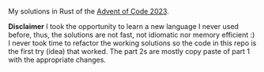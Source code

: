 My solutions in Rust of the [Advent of Code
2023](https://adventofcode.com/2023). 

**Disclaimer**
I took the opportunity to learn a new language I never used before, thus, the
solutions are not fast, not idiomatic nor memory efficient :) I never took time
to refactor the working solutions so the code in this repo is the first try
(idea) that worked. The part 2s are mostly copy paste of part 1 with the
appropriate changes. 
